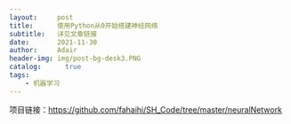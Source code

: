 ```yaml
---
layout:     post
title:      使用Python从0开始搭建神经网络
subtitle:   详见文章链接 
date:       2021-11-30
author:     Adair
header-img: img/post-bg-desk3.PNG
catalog: 	  true
tags:
    - 机器学习
---
```


项目链接：https://github.com/fahaihi/SH_Code/tree/master/neuralNetwork

